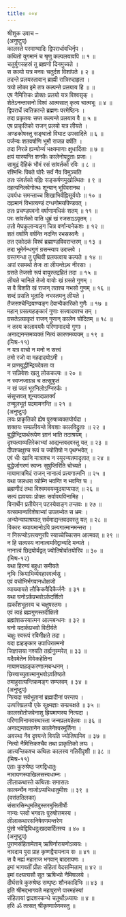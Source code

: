 ```yaml
---
title: ००४
---
```

श्रीशुक उवाच –  
(अनुष्टुप्)  
कालस्ते परमाण्वादिः द्विपरार्धावधिर्नृप ।  
कथितो युगमानं च श्रृणु कल्पलयावपि ॥ १ ॥  
चतुर्युगसहस्रं तु ब्रह्मणो दिनमुच्यते ।  
स कल्पो यत्र मनवः चतुर्दश विशांपते ॥ २ ॥  
तदन्ते प्रलयस्तावान् ब्राह्मी रात्रिरुदाहृता ।  
त्रयो लोका इमे तत्र कल्पन्ते प्रलयाय हि ॥ ॥  
एष नैमित्तिकः प्रोक्तः प्रलयो यत्र विश्वसृक् ।  
शेतेऽनन्तासनो विश्वं आत्मसात् कृत्य चात्मभूः ॥ ४ ॥  
द्विपरार्धे त्वतिक्रान्ते ब्रह्मणः परमेष्ठिनः ।  
तदा प्रकृतयः सप्त कल्पन्ते प्रलयाय वै ॥ ५ ॥  
एष प्राकृतिको राजन् प्रलयो यत्र लीयते ।  
अण्डकोषस्तु सङ्‌घातो विघाट उपसादिते ॥ ६ ॥  
पर्जन्यः शतवर्षाणि भूमौ राजन्न वर्षति ।  
तदा निरन्ने ह्यन्योन्यं भक्ष्यमाणाः क्षुधार्दिताः ॥ ७ ॥  
क्षयं यास्यन्ति शनकैः कालेनोपद्रुताः प्रजाः ।  
सामुद्रं दैहिकं भौमं रसं सांवर्तको रविः ॥ ८ ॥  
रश्मिभिः पिबते घोरैः सर्वं नैव विमुञ्चति  
ततः संवर्तको वह्निः सङ्‌कर्षणमुखोत्थितः ॥ ९ ॥  
दहत्यनिलवेगोत्थः शून्यान् भूविवरानथ ।  
उपर्यधः समन्ताच्च शिखाभिर्वह्निसूर्ययोः ॥ १० ॥  
दह्यमानं विभात्यण्डं दग्धगोमयपिण्डवत् ।  
ततः प्रचण्डपवनो वर्षाणामधिकं शतम् ॥ ११ ॥  
परः सांवर्तको वाति धूम्रं खं रजसाऽऽवृतम् ।  
ततो मेघकुलान्यङ्‌ग चित्र वर्णान्यनेकशः ॥ १२ ॥  
शतं वर्षाणि वर्षन्ति नदन्ति रभसस्वनैः ।  
तत एकोदकं विश्वं ब्रह्माण्डविवरान्तरम् ॥ १३ ॥  
तदा भूमेर्गन्धगुणं ग्रसन्त्याप उदप्लवे ।  
ग्रस्तगन्धा तु पृथिवी प्रलयत्वाय कल्पते ॥ १४ ॥  
अपां रसमथो तेजः ता लीयन्तेऽथ नीरसाः ।  
ग्रसते तेजसो रूपं वायुस्तद्रहितं तदा ॥ १५ ॥  
लीयते चानिले तेजो वायोः खं ग्रसते गुणम् ।  
स वै विशति खं राजन् ततश्च नभसो गुणम् ॥ १६ ॥  
शब्दं ग्रसति भूतादिः नभस्तमनु लीयते ।  
तैजसश्चेन्द्रियाण्यङ्‌ग देवान्वैकारिको गुणैः ॥ १७ ॥  
महान् ग्रसत्यहङ्‌कारं गुणाः सत्त्वादयश्च तम् ।  
ग्रसतेऽव्याकृतं राजन् गुणान् कालेन चोदितम् ॥ १८ ॥  
न तस्य कालावयवैः परिणामादयो गुणाः ।  
अनाद्यनन्तमव्यक्तं नित्यं कारणमव्ययम् ॥ १९ ॥  
(मिश्र-११)  
न यत्र वाचो न मनो न सत्त्वं  
तमो रजो वा महदादयोऽमी ।  
न प्राणबुद्धीन्द्रियदेवता वा  
न सन्निवेशः खलु लोककल्पः ॥ २० ॥  
न स्वप्नजाग्रन्न च तत्सुषुप्तं  
न खं जलं भूरनिलोऽग्निरर्कः ।  
संसुप्तवत् शून्यवदप्रतर्क्यं  
तन्मूलभूतं पदमामनन्ति ॥ २१ ॥  
(अनुष्टुप्)  
लयः प्राकृतिको ह्येष पुरुषाव्यक्तयोर्यदा ।  
शक्तयः सम्प्रलीयन्ते विवशाः कालविद्रुताः ॥ २२ ॥  
बुद्धीन्द्रियार्थरूपेण ज्ञानं भाति तदाश्रयम् ।  
दृश्यत्वाव्यतिरेकाभ्यां आद्यन्तवदवस्तु यत् ॥ २३ ॥  
दीपश्चक्षुश्च रूपं च ज्योतिषो न पृथग्भवेत् ।  
एवं धीः खानि मात्राश्च न स्युरन्यतमादृतात् ॥ २४ ॥  
बुद्धेर्जागरणं स्वप्नः सुषुप्तिरिति चोच्यते ।  
मायामात्रमिदं राजन् नानात्वं प्रत्यगात्मनि ॥ २५ ॥  
यथा जलधरा व्योम्नि भवन्ति न भवन्ति च ।  
ब्रह्मणीदं तथा विश्वमवयव्युदयाप्ययात् ॥ २६ ॥  
सत्यं ह्यवयवः प्रोक्तः सर्वावयविनामिह ।  
विनार्थेन प्रतीयेरन् पटस्येवाङ्‌ग तन्तवः ॥ २७ ॥  
यत्सामान्यविशेषाभ्यां उपलभ्येत स भ्रमः ।  
अन्योन्यापाश्रयात् सर्वमाद्यन्तवदवस्तु यत् ॥ २८ ॥  
विकारः ख्यायमानोऽपि प्रत्यगात्मानमन्तरा ।  
न निरूप्योऽस्त्यणुरपि स्याच्चेच्चित्सम आत्मवत् ॥ २९ ॥  
न हि सत्यस्य नानात्वमविद्वान्यदि मन्यते ।  
नानात्वं छिद्रयोर्यद्वत् ज्योतिषोर्वातयोरिव ॥ ३० ॥  
(मिश्र-१२)  
यथा हिरण्यं बहुधा समीयते  
नृभिः क्रियाभिर्व्यवहारवर्त्मसु ।  
एवं वचोभिर्भगवानधोक्षजो  
व्याख्यायते लौकिकवैदिकैर्जनैः ॥ ३१ ॥  
यथा घनोऽर्कप्रभवोऽर्कदर्शितो  
ह्यर्कांशभूतस्य च चक्षुषस्तमः ।  
एवं त्वहं ब्रह्मगुणस्तदीक्षितो  
ब्रह्मांशकस्यात्मन आत्मबन्धनः ॥ ३२ ॥  
घनो यदार्कप्रभवो विदीर्यते  
चक्षुः स्वरूपं रविमीक्षते तदा ।  
यदा ह्यहङ्‌कार उपाधिरात्मनो  
जिज्ञासया नश्यति तर्ह्यनुस्मरेत् ॥ ३३ ॥  
यदैवमेतेन विवेकहेतिना  
मायामयाहङ्‌करणात्मबन्धनम् ।  
छित्त्वाच्युतात्मानुभवोऽवतिष्ठते  
तमाहुरात्यन्तिकमङ्‌ग सम्प्लवम् ॥ ३४ ॥  
(अनुष्टुप्)  
नित्यदा सर्वभूतानां ब्रह्मादीनां परन्तप ।  
उत्पत्तिप्रलयौ एके सूक्ष्मज्ञाः सम्प्रचक्षते ॥ ३५ ॥  
कालस्रोतोजवेनाशु ह्रियमाणस्य नित्यदा ।  
परिणामिनामवस्थास्ता जन्मप्रलयहेतवः ॥ ३६ ॥  
अनाद्यन्तवतानेन कालेनेश्वरमूर्तिना ।  
अवस्था नैव दृश्यन्ते वियति ज्योतिषामिव ॥ ३७ ॥  
नित्यो नैमित्तिकश्चैव तथा प्राकृतिको लयः ।  
आत्यन्तिकश्च कथितः कालस्य गतिरीदृशी ॥ ३८ ॥  
(मिश्र-११)  
एताः कुरुश्रेष्ठ जगद्विधातुः  
नारायणस्याखिलसत्त्वधाम्नः ।  
लीलाकथास्ते कथिताः समासतः  
कार्त्स्न्येन नाजोऽप्यभिधातुमीशः ॥ ३९ ॥  
(वसंततिलका)  
संसारसिन्धुमतिदुस्तरमुत्तितीर्षोः  
नान्यः प्लवो भगवतः पुरुषोत्तमस्य ।  
लीलाकथारसनिषेवणमन्तरेण  
पुंसो भवेद्विविधदुःखदवार्दितस्य ॥ ४० ॥  
(अनुष्टुप्)  
पुराणसंहितामेताम् ऋषिर्नारायणोऽव्ययः ।  
नारदाय पुरा प्राह कृष्णद्वैपायनाय सः ॥ ४१ ॥  
स वै मह्यं महाराज भगवान् बादरायणः ।  
इमां भागवतीं प्रीतः संहितां वेदसम्मिताम् ॥ ४२ ॥  
इमां वक्ष्यत्यसौ सूत ऋषिभ्यो नैमिषालये ।  
दीर्घसत्रे कुरुश्रेष्ठ सम्पृष्टः शौनकादिभिः ॥ ४३ ॥  
इति श्रीमद्भागवते महापुराणे पारमहंस्यां  
संहितायां द्वादशस्कन्धे चतुर्थोऽध्यायः ॥ ४ ॥  
हरिः ॐ तत्सत् श्रीकृष्णार्पणमस्तु ॥